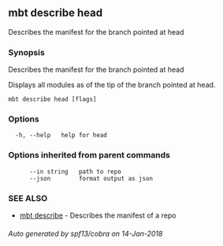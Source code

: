 ## mbt describe head

Describes the manifest for the branch pointed at head

### Synopsis


Describes the manifest for the branch pointed at head

Displays all modules as of the tip of the branch pointed at head.


```
mbt describe head [flags]
```

### Options

```
  -h, --help   help for head
```

### Options inherited from parent commands

```
      --in string   path to repo
      --json        format output as json
```

### SEE ALSO
* [mbt describe](mbt_describe.md)	 - Describes the manifest of a repo

###### Auto generated by spf13/cobra on 14-Jan-2018
